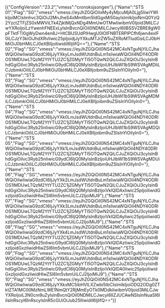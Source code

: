 [{"ConfigVersion":"23.2","vmess":"cronoksjsongen"},{"Name":"STS 01","Flag":"SG","vmess":"vmess:\/\/eyJhZGQiOiIxMy4yMjcuMjA0Ljg5IiwiYWlkIjoiMCIsImhvc3QiOiJ2MnJheS4xMmtlbm5ldGgxMi50ayIsImlkIjoiNmQ0YzQ2YzctZTFjZS0xMWViLTk4ZjktMjQxNDg4MmUwOTMwIiwibmV0Ijoid3MiLCJwYXRoIjoiLzYwenhFNEExLyIsInBvcnQiOiI0NDMiLCJwcyI6IlBSSVZBRE8gW0pFTktFTl0gWyDwn4en8J+HtCBUSUdPIHwgU0lOIFNBTERPIPCfh6jwn4exIF0iLCJzY3kiOiJhdXRvIiwic25pIjoidjJyYXkuMTJrZW5uZXRoMTIudGsiLCJ0bHMiOiJ0bHMiLCJ0eXBlIjoiIiwidiI6IjIifQ=="},{"Name":"STS 02","Flag":"SG","vmess":"vmess:\/\/eyJhZGQiOiI0NS42MC4xNTguNjYiLCJhaWQiOiIwIiwiaG9zdCI6IjJyYXkyLmJsdWUtdnBuLm1sIiwiaWQiOiI4NDY4ODRlOS1lMDUwLTQzM2YtYTU2ZC1jZGMyYTI5OTQwN2QiLCJuZXQiOiJ3cyIsInBhdGgiOiIvc3Ryb25nIiwicG9ydCI6IjQ0MyIsInBzIjoiUHJlbWl1bS9WSVAgMDIiLCJzbmkiOiIiLCJ0bHMiOiJ0bHMiLCJ0eXBlIjoibm9uZSIsInYiOiIyIn0="},{"Name":"STS 03","Flag":"SG","vmess":"vmess:\/\/eyJhZGQiOiI0NS42MC4xNTguNjYiLCJhaWQiOiIwIiwiaG9zdCI6IjJyYXkzLmJsdWUtdnBuLm1sIiwiaWQiOiI4NDY4ODRlOS1lMDUwLTQzM2YtYTU2ZC1jZGMyYTI5OTQwN2QiLCJuZXQiOiJ3cyIsInBhdGgiOiIvc3Ryb25nIiwicG9ydCI6IjQ0MyIsInBzIjoiUHJlbWl1bS9WSVAgMDMiLCJzbmkiOiIiLCJ0bHMiOiJ0bHMiLCJ0eXBlIjoibm9uZSIsInYiOiIyIn0="},{"Name":"STS 04","Flag":"SG","vmess":"vmess:\/\/eyJhZGQiOiI0NS42MC4xNTguNjYiLCJhaWQiOiIwIiwiaG9zdCI6IjJyYXk0LmJsdWUtdnBuLm1sIiwiaWQiOiI4NDY4ODRlOS1lMDUwLTQzM2YtYTU2ZC1jZGMyYTI5OTQwN2QiLCJuZXQiOiJ3cyIsInBhdGgiOiIvc3Ryb25nIiwicG9ydCI6IjQ0MyIsInBzIjoiUHJlbWl1bS9WSVAgMDQiLCJzbmkiOiIiLCJ0bHMiOiJ0bHMiLCJ0eXBlIjoibm9uZSIsInYiOiIyIn0="},{"Name":"STS 05","Flag":"SG","vmess":"vmess:\/\/eyJhZGQiOiI0NS42MC4xNTguNjYiLCJhaWQiOiIwIiwiaG9zdCI6IjJyYXk1LmJsdWUtdnBuLm1sIiwiaWQiOiI4NDY4ODRlOS1lMDUwLTQzM2YtYTU2ZC1jZGMyYTI5OTQwN2QiLCJuZXQiOiJ3cyIsInBhdGgiOiIvc3Ryb25nIiwicG9ydCI6IjQ0MyIsInBzIjoiUHJlbWl1bS9WSVAgMDUiLCJzbmkiOiIiLCJ0bHMiOiJ0bHMiLCJ0eXBlIjoibm9uZSIsInYiOiIyIn0="},{"Name":"STS 06","Flag":"SG","vmess":"vmess:\/\/eyJhZGQiOiI0NS42MC4xNTguNjYiLCJhaWQiOiIwIiwiaG9zdCI6IjJyYXk2LmJsdWUtdnBuLm1sIiwiaWQiOiI4NDY4ODRlOS1lMDUwLTQzM2YtYTU2ZC1jZGMyYTI5OTQwN2QiLCJuZXQiOiJ3cyIsInBhdGgiOiIvc3Ryb25nIiwicG9ydCI6IjQ0MyIsInBzIjoiVklQIDAxIiwic25pIjoiIiwidGxzIjoidGxzIiwidHlwZSI6Im5vbmUiLCJ2IjoiMiJ9"},{"Name":"STS 07","Flag":"SG","vmess":"vmess:\/\/eyJhZGQiOiI0NS42MC4xNTguNjYiLCJhaWQiOiIwIiwiaG9zdCI6IjJyYXk3LmJsdWUtdnBuLm1sIiwiaWQiOiI4NDY4ODRlOS1lMDUwLTQzM2YtYTU2ZC1jZGMyYTI5OTQwN2QiLCJuZXQiOiJ3cyIsInBhdGgiOiIvc3Ryb25nIiwicG9ydCI6IjQ0MyIsInBzIjoiVklQIDAyIiwic25pIjoiIiwidGxzIjoidGxzIiwidHlwZSI6Im5vbmUiLCJ2IjoiMiJ9"},{"Name":"STS 08","Flag":"SG","vmess":"vmess:\/\/eyJhZGQiOiI0NS42MC4xNTguNjYiLCJhaWQiOiIwIiwiaG9zdCI6IjJyYXk4LmJsdWUtdnBuLm1sIiwiaWQiOiI4NDY4ODRlOS1lMDUwLTQzM2YtYTU2ZC1jZGMyYTI5OTQwN2QiLCJuZXQiOiJ3cyIsInBhdGgiOiIvc3Ryb25nIiwicG9ydCI6IjQ0MyIsInBzIjoiVklQIDAzIiwic25pIjoiIiwidGxzIjoidGxzIiwidHlwZSI6Im5vbmUiLCJ2IjoiMiJ9"},{"Name":"STS 09","Flag":"SG","vmess":"vmess:\/\/eyJhZGQiOiI0NS42MC4xNTguNjYiLCJhaWQiOiIwIiwiaG9zdCI6IjJyYXk5LmJsdWUtdnBuLm1sIiwiaWQiOiI4NDY4ODRlOS1lMDUwLTQzM2YtYTU2ZC1jZGMyYTI5OTQwN2QiLCJuZXQiOiJ3cyIsInBhdGgiOiIvc3Ryb25nIiwicG9ydCI6IjQ0MyIsInBzIjoiVklQIDA0Iiwic25pIjoiIiwidGxzIjoidGxzIiwidHlwZSI6Im5vbmUiLCJ2IjoiMiJ9"},{"Name":"STS 10","Flag":"SG","vmess":"vmess:\/\/eyJhZGQiOiI0NS42MC4xNTguNjYiLCJhaWQiOiIwIiwiaG9zdCI6IjJyYXkxMC5ibHVlLXZwbi5tbCIsImlkIjoiODQ2ODg0ZTktZTA1MC00MzNmLWE1NmQtY2RjMmEyOTk0MDdkIiwibmV0Ijoid3MiLCJwYXRoIjoiL3N0cm9uZyIsInBvcnQiOiI0NDMiLCJwcyI6IlZJUCAwNSIsInNuaSI6IiIsInRscyI6InRscyIsInR5cGUiOiJub25lIiwidiI6IjIifQ=="}]
